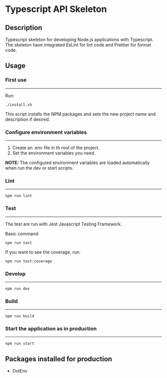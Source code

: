 # Typescript API Skeleton

## Description

Typescript skeleton for developing Node.js applications with Typescript. The skeleton have integrated EsLint for lint code and Prettier for format code.

## Usage

### First use

---

Run:

```shell
./install.sh
```

This script installs the NPM packages and sets the new project name and description if desired.

### Configure environment variables

---

1. Create an .env file in th root of the project.
2. Set the environment variables you need.

**NOTE:** The configured environment variables are loaded automatically when run the dev or start scripts.

### Lint

---

```shell
npm run lint
```

### Test

---

The test are run with Jest Javascript Testing Framework.

Basic command:

```shell
npm run test
```

If you want to see the coverage, run:

```shell
npm run test:coverage
```

### Develop

---

```shell
npm run dev
```

### Build

---

```shell
npm run build
```

### Start the application as in production

---

```shell
npm run start
```

## Packages installed for production

* DotEnv
